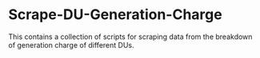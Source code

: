 # Scrape-DU-Generation-Charge
This contains a collection of scripts for scraping data from the breakdown of generation charge of different DUs.
